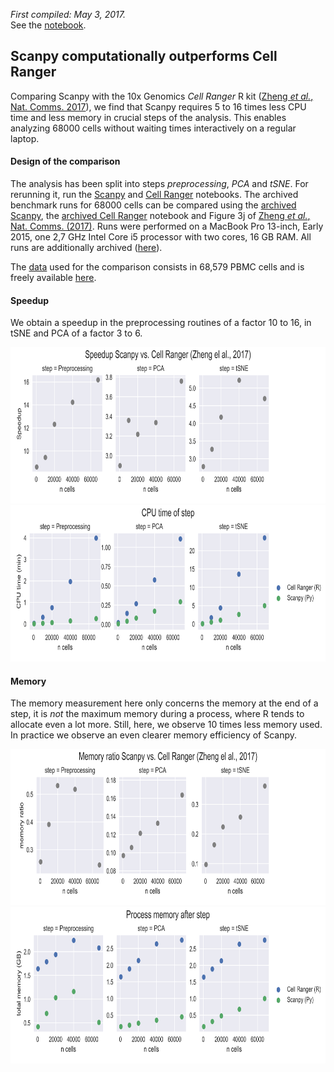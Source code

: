 *First compiled: May 3, 2017.*   
See the [notebook](zheng17.ipynb).

## Scanpy computationally outperforms Cell Ranger

Comparing Scanpy with the 10x Genomics *Cell Ranger* R kit ([Zheng *et al.*, Nat. Comms. 2017](https://dx.doi.org/10.1038/ncomms14049)), we find that Scanpy requires 5 to 16 times  less CPU time and less memory in crucial steps of the analysis. This enables analyzing 68000 cells without waiting times interactively on a regular laptop. 

#### Design of the comparison

The analysis has been split into steps *preprocessing*, *PCA* and *tSNE*. For rerunning it, run the [Scanpy](zheng17.ipynb) and [Cell Ranger](zheng17_R.ipynb) notebooks. The archived benchmark runs for 68000 cells can be compared using the [archived Scanpy](http://falexwolf.de/scanpy_usage/170503_zheng17/zheng17_pbmc64k_cellranger_Py_68000cells.html), the [archived Cell Ranger](http://falexwolf.de/scanpy_usage/170503_zheng17/zheng17_pbmc64k_cellranger_R_68000cells.html) notebook and Figure 3j of [Zheng *et al.*, Nat. Comms. (2017)](https://dx.doi.org/10.1038/ncomms14049). Runs were performed on a MacBook Pro 13-inch, Early 2015, one 2,7 GHz Intel Core i5 processor with two cores, 16 GB RAM. All runs are additionally archived ([here](html)).

The [data](https://s3-us-west-2.amazonaws.com/10x.files/samples/cell/fresh_68k_pbmc_donor_a/fresh_68k_pbmc_donor_a_filtered_gene_bc_matrices.tar.gz) used for the comparison consists in 68,579 PBMC cells and is freely available [here](https://support.10xgenomics.com/single-cell/datasets/fresh_68k_pbmc_donor_a).

#### Speedup

We obtain a speedup in the preprocessing routines of a factor 10 to 16, in tSNE and PCA of a factor 3 to 6.

<img src="figs/speedup.png" height="250">
<img src="figs/cpu_time.png" height="250">

#### Memory

The memory measurement here only concerns the memory at the end of a step, it is *not* the maximum memory during a process, where R tends to allocate even a lot more. Still, here, we observe 10 times less memory used. In practice we observe an even clearer memory efficiency of Scanpy.

<img src="figs/memory_ratio.png" height="250">
<img src="figs/memory.png" height="250">

